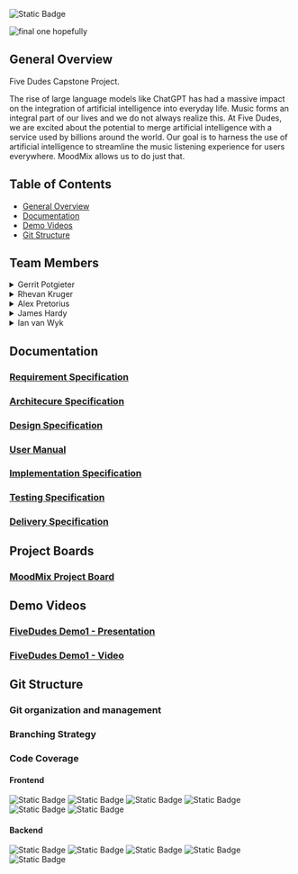 ![Static Badge](https://img.shields.io/badge/code_coverage-90%25-green)

![final one hopefully](https://github.com/COS301-SE-2024/MoodMix/assets/94914587/e810b0fb-41bd-4215-8b06-a34dccc21b25)


## General Overview


Five Dudes Capstone Project.

The rise of large language models like ChatGPT has had a
massive impact on the integration of artificial intelligence into
everyday life. Music forms an integral part of our lives and we
do not always realize this. At Five Dudes, we are excited about
the potential to merge artificial intelligence with a service used
by billions around the world.
Our goal is to harness the use of artificial intelligence to
streamline the music listening experience for users
everywhere. MoodMix allows us to do just that.

## Table of Contents

- [General Overview](#general-overview)
- [Documentation](#documentation)
- [Demo Videos](#Demo-Videos)
- [Git Structure](#git-structure)

## Team Members

<details>
<summary>Gerrit Potgieter</summary>
<table style="border-width: 1px; width: 100%; font-family: Arial, sans-serif; border-collapse: collapse;">
  <tr>
    <td style="vertical-align: top; width:auto; border: 0; padding: 10px;">
      <img src="https://github.com/GerritPotgieter/MoodMixTemp/blob/main/WhatsApp%20Image%202024-04-17%20at%2008.51.57_4b63415c.jpg" width="800" height="auto" style="display: block; margin: 0 auto;">
    </td>
    <td style="vertical-align: top; width: auto; border: 0; padding: 10px;">
      <h2><b style="font-size: 18px;">Gerrit Potgieter</b></h2>
      <b style="font-size: 16px;"> Project Manager, Business Analyst</b><br>
     Hi! I’m a final year computer science student looking to further my studies in the field of cyber security, specifically in the field of Cloud Security. I have experience in Data science where I am able to group lots of data together and neatly givereports on it. I also have a vast experience with Web-technologies and the backend for it, making me Adept at Using API’s and even creating them.
      <br><br>
    </td>
  </tr>
</table>

[![GitHub](https://img.shields.io/badge/GitHub-181717?style=for-the-badge&logo=github&logoColor=white)](https://github.com/member2) [![LinkedIn](https://img.shields.io/badge/LinkedIn-0077B5?style=for-the-badge&logo=linkedin&logoColor=white)](https://linkedin.com/in/member2)
</details>

<details>
<summary>Rhevan Kruger</summary>
<table style="border-width: 1px; width: 100%; font-family: Arial, sans-serif; border-collapse: collapse;">
  <tr>
    <td style="vertical-align: top; width:auto; border: 0; padding: 10px;">
      <img src="https://github.com/COS301-SE-2024/MoodMix/assets/94914587/a6403a3b-62e7-4298-becd-c48ae4dad664" width="800" height="auto" style="display: block; margin: 0 auto;">
    </td>
    <td style="vertical-align: top; width: auto; border: 0; padding: 10px;">
      <h2><b style="font-size: 18px;">Rhevan Kruger</b></h2>
      <b style="font-size: 16px;"> Frontend </b><br>
     I am a passionate student with a keen eye for detail and a great deal of interest in the world of Computer Science and Software Engineering. I take a great amount of satisfaction in the efficiency of a well-oiled development process and environment. I pride myself on being highly motivated and delivering quality work.I have prior experience in web development, volunteering at RURESA (Rural Rehab SA). Through this process I learned a lot about web-development and found myself thoroughly enjoying the work. I am also well versed in other languages and frameworks some of which will be listed below.
      <br><br>
    </td>
  </tr>
</table>

[![GitHub](https://img.shields.io/badge/GitHub-181717?style=for-the-badge&logo=github&logoColor=white)](https://github.com/member2) [![LinkedIn](https://img.shields.io/badge/LinkedIn-0077B5?style=for-the-badge&logo=linkedin&logoColor=white)](https://linkedin.com/in/member2)


</details>

<details>
<summary>Alex Pretorius</summary>
<table style="border-width: 1px; width: 100%; font-family: Arial, sans-serif; border-collapse: collapse;">
  <tr>
    <td style="vertical-align: top; width:auto; border: 0; padding: 10px;">
      <img src="https://github.com/COS301-SE-2024/MoodMix/assets/94914587/6572f5ab-f453-496b-98bf-21a93516044e" width="800" height="auto" style="display: block; margin: 0 auto;">
    </td>
    <td style="vertical-align: top; width: auto; border: 0; padding: 10px;">
      <h2><b style="font-size: 18px;">Alex Pretorius</b></h2>
      <b style="font-size: 16px;"> Backend , Middleware </b><br>
  As a final year Computer Science student who has had experience working in different industry environments. I have a keen interest in Cyber Security, Cloud Security and AI and a good background in different languages like Python, C++ and Java. Along with practical skills I pride myself in delivering a strong work ethic and quality work.
    </td>
  </tr>
</table>

[![GitHub](https://img.shields.io/badge/GitHub-181717?style=for-the-badge&logo=github&logoColor=white)](https://github.com/member3) [![LinkedIn](https://img.shields.io/badge/LinkedIn-0077B5?style=for-the-badge&logo=linkedin&logoColor=white)](https://linkedin.com/in/member3)

</details>

<details>
<summary>James Hardy</summary>
<table style="border-width: 1px; width: 100%; font-family: Arial, sans-serif; border-collapse: collapse;">
  <tr>
    <td style="vertical-align: top; width:auto; border: 0; padding: 10px;">
      <img src="https://github.com/COS301-SE-2024/MoodMix/assets/94914587/e4bb4677-d594-4158-ac0a-0ec5e8cea3c3" width="800" height="auto" style="display: block; margin: 0 auto;">
    </td>
    <td style="vertical-align: top; width: auto; border: 0; padding: 10px;">
      <h2><b style="font-size: 18px;">James Hardy</b></h2>
      <b style="font-size: 16px;"> Backend , Middleware </b><br>
    I possess a solid foundation in various programming languages and web technologies, allowing me to create efficient and innovative solutions. My analytical mindset and keen eye for detail enable me to tackle complex challenges with precision and creativity.Additionally, I am a collaborative team player who values open communication and is committed to delivering high-quality results. My dedication to excellence and passion for technology make me an ideal fit for your project.
    </td>
  </tr>
</table>

[![GitHub](https://img.shields.io/badge/GitHub-181717?style=for-the-badge&logo=github&logoColor=white)](https://github.com/member3) [![LinkedIn](https://img.shields.io/badge/LinkedIn-0077B5?style=for-the-badge&logo=linkedin&logoColor=white)](https://linkedin.com/in/member3)
</details>

<details>
<summary>Ian van Wyk</summary>
<table style="border-width: 1px; width: 100%; font-family: Arial, sans-serif; border-collapse: collapse;">
  <tr>
    <td style="vertical-align: top; width:auto; border: 0; padding: 10px;">
      <img src="https://github.com/GerritPotgieter/MoodMixTemp/blob/main/ian%20foto.jpg" width="800" height="auto" style="display: block; margin: 0 auto;">
    </td>
    <td style="vertical-align: top; width: auto; border: 0; padding: 10px;">
      <h2><b style="font-size: 18px;">Ian van Wyk</b></h2>
      <b style="font-size: 16px;"> Services Engineer, something else </b><br>
   I am a final year Computer Science student with a deep interest in all things data science and AI. After watching Garry Kasparov vs Deep Blue for the first time, my fascination for computers and AI models started. I was determined to one day be able to implement my own AI models. This is ultimately what led to me studying Computer Science.I am goal-oriented and determined to finish what I start. I try to ensure that the things I do I do to the best of my capabilities and to the highest of quality. My strong work ethic is complemented by robust problem solving skills that I try to apply to all aspects of my life. I am comfortable using the technologies listed below, but I am always eager to expand my repertoire.
    </td>
  </tr>
</table>
  
[![GitHub](https://img.shields.io/badge/GitHub-181717?style=for-the-badge&logo=github&logoColor=white)](https://github.com/member3) [![LinkedIn](https://img.shields.io/badge/LinkedIn-0077B5?style=for-the-badge&logo=linkedin&logoColor=white)](https://linkedin.com/in/member3)

</details>


## Documentation

### [Requirement Specification](https://docs.google.com/document/d/1aHvhs492eaci1P-K_BVc1BMdiMPcE4VlqI1LXhdD3Sg/edit?usp=sharing)

### [Architecure Specification](https://github.com/COS301-SE-2024/MiniProject8/blob/documentation/ArchitectureQADoc.pdf)

### [Design Specification](https://github.com/COS301-SE-2024/MiniProject8/blob/documentation/Design%20Specification.pdf)

### [User Manual](https://github.com/COS301-SE-2024/MiniProject8/blob/documentation/User_Manual.pdf)

### [Implementation Specification](https://github.com/COS301-SE-2024/MiniProject8/blob/documentation/ImplementationSpec.pdf)

### [Testing Specification](https://github.com/COS301-SE-2024/MiniProject8/blob/documentation/Testing_Specification.pdf)

### [Delivery Specification]()

## Project Boards

### [MoodMix Project Board](https://github.com/orgs/COS301-SE-2024/projects/86/views/1)

## Demo Videos

### [FiveDudes Demo1 - Presentation](https://github.com/COS301-SE-2024/MiniProject8/blob/documentation/Demo_Presentation1_8-4-2024%20-%20Audio.pptx)

### [FiveDudes Demo1 - Video]()

## Git Structure

### Git organization and management

### Branching Strategy





### Code Coverage







#### Frontend

![Static Badge](https://img.shields.io/badge/React-black?logo=React&logoColor=%2361DAFB)
![Static Badge](https://img.shields.io/badge/Tailwind-black?logo=Tailwind%20CSS&logoColor=%2306B6D4)
![Static Badge](https://img.shields.io/badge/CSS-black?logo=CSS3&logoColor=%231572B6)
![Static Badge](https://img.shields.io/badge/Javascript%20JSX-black?logo=Javascript&logoColor=%23F7DF1E)
![Static Badge](https://img.shields.io/badge/Next%20JS-white?logo=Next.js&logoColor=%23000000)
![Static Badge](https://img.shields.io/badge/Typescript-black?logo=TypeScript&logoColor=%233178C6)

#### Backend

![Static Badge](https://img.shields.io/badge/Supabase-black?logo=supabase)
![Static Badge](https://img.shields.io/badge/Docker-black?logo=docker&logoColor=%232496ED)
![Static Badge](https://img.shields.io/badge/Typescript-black?logo=TypeScript&logoColor=%233178C6)
![Static Badge](https://img.shields.io/badge/npm-black?logo=npm&logoColor=%23CB3837)
![Static Badge](https://img.shields.io/badge/Deno-white?logo=Deno&logoColor=%23000000)
